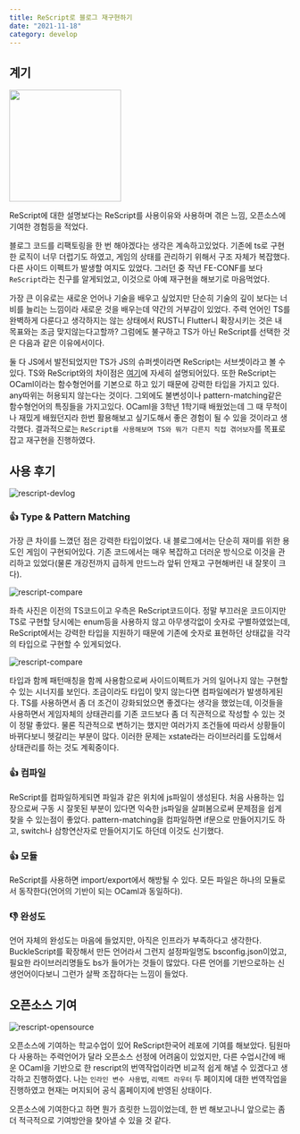 ```yaml
---
title: ReScript로 블로그 재구현하기
date: "2021-11-18"
category: develop
---
```


## 계기

<img src="https://techstack-generator.vercel.app/rescript-icon.svg" width="200" />

ReScript에 대한 설명보다는 ReScript를 사용이유와 사용하며 겪은 느낌, 오픈소스에 기여한 경험등을 적었다.

블로그 코드를 리팩토링을 한 번 해야겠다는 생각은 계속하고있었다. 기존에 ts로 구현한 로직이 너무 더럽기도 하였고, 게임의 상태를 관리하기 위해서 구조 자체가 복잡했다. 다른 사이드 이펙트가 발생할 여지도 있었다. 그러던 중 작년 FE-CONF를 보다 `ReScript`라는 친구를 알게되었고, 이것으로 아예 재구현을 해보기로 마음먹었다.

가장 큰 이유로는 새로운 언어나 기술을 배우고 싶었지만 단순히 기술의 깊이 보다는 너비를 늘리는 느낌이라 새로운 것을 배우는데 약간의 거부감이 있었다. 주력 언어인 TS를 완벽하게 다룬다고 생각하지는 않는 상태에서 RUST니 Flutter니 확장시키는 것은 내 목표와는 조금 맞지않는다고할까? 그럼에도 불구하고 TS가 아닌 ReScript를 선택한 것은 다음과 같은 이유에서이다.

둘 다 JS에서 발전되었지만 TS가 JS의 슈퍼셋이라면 ReScript는 서브셋이라고 볼 수 있다. TS와 ReScript와의 차이점은 [여기](https://rescript-lang.org/docs/manual/latest/introduction#difference-vs-typescript)에 자세히 설명되어있다. 또한 ReScript는 OCaml이라는 함수형언어를 기본으로 하고 있기 때문에 강력한 타입을 가지고 있다. any따위는 허용되지 않는다는 것이다. 그외에도 불변성이나 pattern-matching같은 함수형언어의 특징들을 가지고있다. OCaml을 3학년 1학기때 배웠었는데 그 때 무척이나 재밌게 배웠던지라 한번 활용해보고 싶기도해서 좋은 경험이 될 수 있을 것이라고 생각했다. 결과적으로는 `ReScript를 사용해보며 TS와 뭐가 다른지 직접 겪어보자`를 목표로 잡고 재구현을 진행하였다.

## 사용 후기

![rescript-devlog](/develop/images/rescript-devlog.png)

### 👍 Type & Pattern Matching

가장 큰 차이를 느꼈던 점은 강력한 타입이었다. 내 블로그에서는 단순히 재미를 위한 용도인 게임이 구현되어있다. 기존 코드에서는 매우 복잡하고 더러운 방식으로 이것을 관리하고 있었다(물론 개강전까지 급하게 만드느라 앞뒤 안재고 구현해버린 내 잘못이 크다).

![rescript-compare](/develop/code/rescript-compare.png)

좌측 사진은 이전의 TS코드이고 우측은 ReScript코드이다. 정말 부끄러운 코드이지만 TS로 구현할 당시에는 enum등을 사용하지 않고 아무생각없이 숫자로 구별하였었는데, ReScript에서는 강력한 타입을 지원하기 때문에 기존에 숫자로 표현하던 상태값을 각각의 타입으로 구현할 수 있게되었다.

![rescript-compare](/develop/code/rescript-pattern-matching.png)

타입과 함께 패턴매칭을 함께 사용함으로써 사이드이펙트가 거의 일어나지 않는 구현할 수 있는 시너지를 보인다. 조금이라도 타입이 맞지 않는다면 컴파일에러가 발생하게된다. TS를 사용하면서 좀 더 조건이 강화되었으면 좋겠다는 생각을 했었는데, 이것들을 사용하면서 게임자체의 상태관리를 기존 코드보다 좀 더 직관적으로 작성할 수 있는 것이 정말 좋았다. 물론 직관적으로 변하기는 했지만 여러가지 조건들에 따라서 상황들이 바뀌다보니 헷갈리는 부분이 많다. 이러한 문제는 xstate라는 라이브러리를 도입해서 상태관리를 하는 것도 계획중이다.

### 👍 컴파일

ReScript를 컴파일하게되면 파일과 같은 위치에 js파일이 생성된다. 처음 사용하는 입장으로써 구동 시 잘못된 부분이 있다면 익숙한 js파일을 살펴봄으로써 문제점을 쉽게 찾을 수 있는점이 좋았다. pattern-matching을 컴파일하면 if문으로 만들어지기도 하고, switch나 삼항연산자로 만들어지기도 하던데 이것도 신기했다.

### 👍 모듈

ReScript를 사용하면 import/export에서 해방될 수 있다. 모든 파일은 하나의 모듈로서 동작한다(언어의 기반이 되는 OCaml과 동일하다).

### 👎 완성도

언어 자체의 완성도는 마음에 들었지만, 아직은 인프라가 부족하다고 생각한다. BuckleScript를 확장해서 만든 언어라서 그런지 설정파일명도 bsconfig.json이었고, 필요한 라이브러리명들도 bs가 들어가는 것들이 많았다. 다른 언어를 기반으로하는 신생언어이다보니 그런가 살짝 조잡하다는 느낌이 들었다.

## 오픈소스 기여

![rescript-opensource](/develop/images/rescript-opensource.png)

오픈소스에 기여하는 학교수업이 있어 ReScript한국어 레포에 기여를 해보았다. 팀원마다 사용하는 주력언어가 달라 오픈소스 선정에 어려움이 있었지만, 다른 수업시간에 배운 OCaml을 기반으로 한 rescript의 번역작업이라면 비교적 쉽게 해낼 수 있겠다고 생각하고 진행하였다. 나는 `인라인 변수 사용법`, `리액트 라우터` 두 페이지에 대한 번역작업을 진행하였고 현재는 머지되어 공식 홈페이지에 반영된 상태이다.

오픈소스에 기여한다고 하면 뭔가 흐릿한 느낌이었는데, 한 번 해보고나니 앞으로는 좀 더 적극적으로 기여방안을 찾아낼 수 있을 것 같다.
